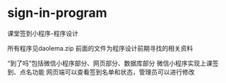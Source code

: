 # sign-in-program
课堂签到小程序-程序设计

所有程序见daolema.zip
前面的文件为程序设计前期寻找的相关资料

“到了吗”包括微信小程序部分、网页部分、数据库部分
微信小程序实现上课签到、点名功能
网页端可以查看签到名单和状态，管理员可以进行修改
